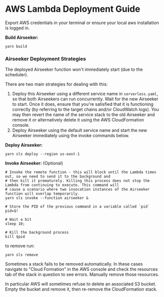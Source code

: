 # AWS Lambda Deployment Guide

Export AWS credentials in your terminal or ensure your local aws installation is logged in.

**Build Airseeker:**

```shell
yarn build
```

### Airseeker Deployment Strategies

The deployed Airseeker function won't immediately start (due to the scheduler).

There are two main strategies for dealing with this:

1. Deploy this Airseeker using a different service name in `serverless.yaml`, so that both Airseekers can run
   concurrently. Wait for the new Airseeker to start. Once it does, ensure that you're satisfied that it is functioning
   correctly (by referring to the target chains and/or CloudWatch logs). You may then revert the name of the service
   stack to the old Airseeker and remove it or alternatively delete it using the AWS CloudFormation console.
2. Deploy Airseeker using the default service name and start the new Airseeker immediately using the invoke commands
   below.

**Deploy Airseeker:**

```shell
yarn sls deploy --region us-east-1
```

**Invoke Airseeker:** (Optional)

```shell
# Invoke the remote function - this will block until the Lambda times out, so we need to send it to the background and
# then kill it prematurely. Killing this process does not stop the Lambda from continuing to execute. This command will
# cause a scenario where two invocation instances of the Airseeker function will overlap temporarily.
yarn sls invoke --function airseeker &

# Store the PID of the previous command in a variable called `pid`
pid=$!

# Wait a bit
sleep 10;

# Kill the background process
kill $pid
```

to remove run:

```shell
yarn sls remove
```

Sometimes a stack fails to be removed automatically. In these cases navigate to "Cloud Formation" in the AWS console and
check the resources tab of the stack in question to see errors. Manually remove those resources.

In particular AWS will sometimes refuse to delete an associated S3 bucket. Empty the bucket and remove it, then
re-remove the CloudFormation stack.
